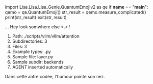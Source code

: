 
import Lisa.Lisa.Lisa_Genie.QuantumEmojiv2 as qe
if __name__ == "__main__":
  qemo = qe.QuantumEmoji()
  str_result = qemo.measure_complicated()
  print(str_result)
  exit(str_result)

... Hey look somwhere else >.< !

1. Path: ./scripts/vllm/vllm/attention
2. Subdirectories: 3
3. Files: 3
4. Example types: .py
5. Sample file: layer.py
6. Sample subdir: backends
7. AGENT inserted automatically

Dans cette antre codée, l'humour pointe son nez.
